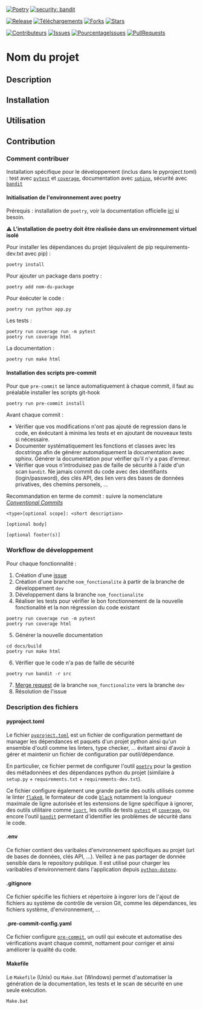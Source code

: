 
[![Poetry](https://img.shields.io/endpoint?url=https://python-poetry.org/badge/v0.json)](https://python-poetry.org/)
[![security: bandit](https://img.shields.io/badge/security-bandit-yellow.svg)](https://github.com/PyCQA/bandit)

[![Release](https://img.shields.io/github/release/olmatz/python-project-template.svg)](https://GitHub.com/olmatz/python-project-template/releases/)
[![Téléchargements](https://img.shields.io/github/downloads/olmatz/python-project-template/total.svg)](https://GitHub.com/olmatz/python-project-template/releases/)
[![Forks](https://img.shields.io/github/forks/olmatz/python-project-template.svg?style=social&label=Fork&maxAge=2592000)](https://GitHub.com/olmatz/python-project-template/network/)
[![Stars](https://img.shields.io/github/stars/olmatz/python-project-template.svg?style=social&label=Star&maxAge=2592000)](https://GitHub.com/olmatz/python-project-template/stargazers/)

[![Contributeurs](https://img.shields.io/github/contributors/olmatz/python-project-template.svg)](https://GitHub.com/olmatz/python-project-template/graphs/contributors/)
[![Issues](https://img.shields.io/github/issues/olmatz/python-project-template.svg)](https://GitHub.com/olmatz/python-project-template/issues/)
[![PourcentageIssues](http://isitmaintained.com/badge/open/olmatz/python-project-template.svg)](http://isitmaintained.com/project/olmatz/python-project-template)
[![PullRequests](https://img.shields.io/github/issues-pr/olmatz/python-project-template.svg)](https://GitHub.com/olmatz/python-project-template/pull/)

# Nom du projet

## Description

## Installation

## Utilisation

## Contribution

### Comment contribuer
Installation spécifique pour le développement (inclus dans le pyproject.toml) : test avec [`pytest`](https://docs.pytest.org/en/stable/contents.html) et [`coverage`](https://coverage.readthedocs.io/en/latest/), documentation avec [`sphinx`](https://www.sphinx-doc.org/en/master/), sécurité avec [`bandit`](https://bandit.readthedocs.io/en/latest/)


#### Initialisation de l'environnement avec poetry
Prérequis : installation de `poetry`, voir la documentation officielle [ici](https://python-poetry.org/docs/#installation) si besoin.

:warning: **L'installation de poetry doit être réalisée dans un environnement virtuel isolé**

Pour installer les dépendances du projet (équivalent de pip requirements-dev.txt avec pip) :
```
poetry install
```

Pour ajouter un package dans poetry :
```
poetry add nom-du-package
```

Pour éxécuter le code :
```
poetry run python app.py
```

Les tests :
```
poetry run coverage run -m pytest
poetry run coverage html
```

La documentation :
```
poetry run make html
```

#### Installation des scripts pre-commit
Pour que `pre-commit` se lance automatiquement à chaque commit, il faut au préalable installer les scripts git-hook
```
poetry run pre-commit install
```

Avant chaque commit :
* Vérifier que vos modifications n'ont pas ajouté de regression dans le code, en éxécutant à minima les tests et en ajoutant de nouveaux tests si nécessaire.
* Documenter systématiquement les fonctions et classes avec les docstrings afin de générer automatiquement la documentation avec sphinx. Générer la documentation pour vérifier qu'il n'y a pas d'erreur.
* Vérifier que vous n'introduisez pas de faille de sécurité à l'aide d'un scan `bandit`. Ne jamais commit du code avec des identifiants (login/password), des clés API, des lien vers des bases de données privatives, des chemins personels, ...

Recommandation en terme de commit : suivre la nomenclature [*Conventional Commits*](https://www.conventionalcommits.org/en/v1.0.0/)

```
<type>[optional scope]: <short description>

[optional body]

[optional footer(s)]
```

### Workflow de développement
Pour chaque fonctionnalité :
1. Création d'une [issue](https://github.com/olmatz/python-project-template/issues)
2. Création d'une branche `nom_fonctionalite` à partir de la branche de développement `dev`
3. Développement dans la branche `nom_fonctionalite`
4. Réaliser les tests pour vérifier le bon fonctionnement de la nouvelle fonctionalité et la non régression du code existant
```
poetry run coverage run -m pytest
poetry run coverage html
```
5. Générer la nouvelle documentation
```
cd docs/build
poetry run make html
```
6. Vérifier que le code n'a pas de faille de sécurité
```
poetry run bandit -r src
```
7. [Merge request](https://github.com/olmatz/python-project-template/pulls) de la branche `nom_fonctionalite` vers la branche `dev`
8. Résolution de l'issue

### Description des fichiers
#### pyproject.toml
Le fichier [`pyproject.toml`](https://packaging.python.org/en/latest/guides/writing-pyproject-toml/) est un fichier de configuration permettant de manager les dépendances et paquets d'un projet python ainsi qu'un ensemble d'outil comme les linters, type checker, ... évitant ainsi d'avoir à gérer et maintenir un fichier de configuration par outil/dépendance.

En particulier, ce fichier permet de configurer l'outil [`poetry`](https://python-poetry.org/docs/) pour la gestion des métadonnées et des dépendances python du projet (similaire à `setup.py` + `requirements.txt` + `requirements-dev.txt`).

Ce fichier configure également une grande partie des outils utilisés comme le linter [`flake8`](https://flake8.pycqa.org/en/latest/), le formateur de code [`black`](https://black.readthedocs.io/en/stable/) notamment la longueur maximale de ligne autorisée et les extensions de ligne spécifique à ignorer, des outils utilitaire comme [`isort`](https://pycqa.github.io/isort/), les outils de tests [`pytest`](https://docs.pytest.org/en/stable/contents.html) et [`coverage`](https://coverage.readthedocs.io/en/latest/), ou encore l'outil [`bandit`](https://bandit.readthedocs.io/en/latest/) permetant d'identifier les problèmes de sécurité dans le code.

#### .env
Ce fichier contient des varibales d'environnement spécifiques au projet (url de bases de données, clés API, ...). Veillez à ne pas partager de donnée sensible dans le repository publique.
Il est utilisé pour charger les varibables d'environnement dans l'application depuis [`python-dotenv`](https://github.com/theskumar/python-dotenv).

#### .gitignore
Ce fichier spécifie les fichiers et répertoire à ingorer lors de l'ajout de fichiers au système de contrôle de version Git, comme les dépendances, les fichiers système, d'environnement, ...

#### .pre-commit-config.yaml
Ce fichier configure [`pre-commit`](https://pre-commit.com/#intro), un outil qui exécute et automatise des vérifications avant chaque commit, nottament pour corriger et ainsi améliorer la qualité du code.

#### Makefile
Le `Makefile` (Unix) ou `Make.bat` (Windows) permet d'automatiser la génération de la documentation, les tests et le scan de sécurité en une seule exécution.
```
Make.bat
```